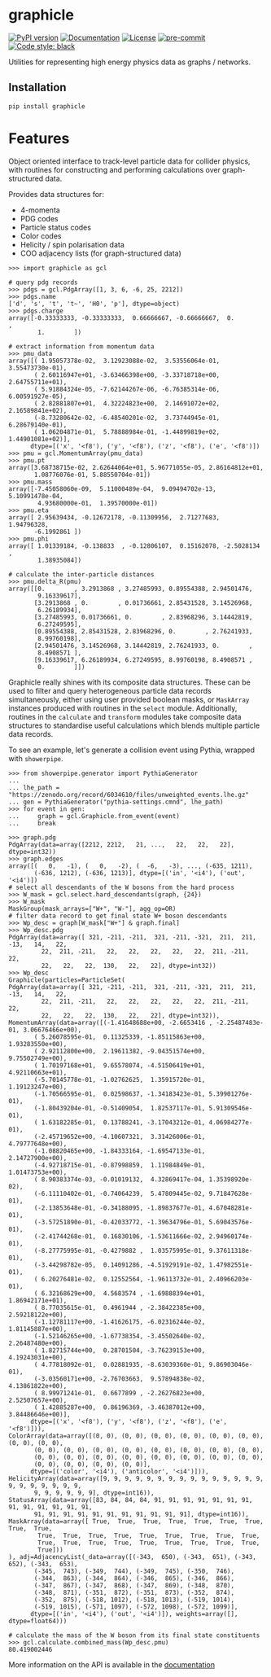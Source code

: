 # graphicle

[![PyPI version](https://img.shields.io/pypi/v/graphicle.svg)](https://pypi.org/project/graphicle/)
[![Documentation](https://readthedocs.org/projects/graphicle/badge/?version=latest)](https://graphicle.readthedocs.io)
[![License](https://img.shields.io/pypi/l/graphicle)](https://raw.githubusercontent.com/jacanchaplais/graphicle/main/LICENSE.txt)
[![pre-commit](https://img.shields.io/badge/pre--commit-enabled-brightgreen?logo=pre-commit)](https://github.com/pre-commit/pre-commit)
[![Code style: black](https://img.shields.io/badge/code%20style-black-000000.svg)](https://github.com/psf/black)

Utilities for representing high energy physics data as graphs / networks.


## Installation
```
pip install graphicle
```

# Features

Object oriented interface to track-level particle data for collider physics,
with routines for constructing and performing calculations over
graph-structured data.

Provides data structures for:
* 4-momenta
* PDG codes
* Particle status codes
* Color codes
* Helicity / spin polarisation data
* COO adjacency lists (for graph-structured data)

```python3
>>> import graphicle as gcl

# query pdg records
>>> pdgs = gcl.PdgArray([1, 3, 6, -6, 25, 2212])
>>> pdgs.name
['d', 's', 't', 't~', 'H0', 'p'], dtype=object)
>>> pdgs.charge
array([-0.33333333, -0.33333333,  0.66666667, -0.66666667,  0.        ,
        1.        ])

# extract information from momentum data
>>> pmu_data
array([( 1.95057378e-02,  3.12923088e-02,  3.53556064e-01, 3.55473730e-01),
       ( 2.60116947e+01, -3.63466398e+00, -3.33718718e+00, 2.64755711e+01),
       ( 5.91884324e-05, -7.62144267e-06, -6.76385314e-06, 6.00591927e-05),
       ( 2.82881807e+01,  4.32224823e+00,  2.14691072e+02, 2.16589841e+02),
       (-8.73280642e-02, -6.48540201e-02,  3.73744945e-01, 6.28679140e-01),
       ( 1.06204871e-01,  5.78888984e-01, -1.44899819e+02, 1.44901081e+02)],
      dtype=[('x', '<f8'), ('y', '<f8'), ('z', '<f8'), ('e', '<f8')])
>>> pmu = gcl.MomentumArray(pmu_data)
>>> pmu.pt
array([3.68738715e-02, 2.62644064e+01, 5.96771055e-05, 2.86164812e+01,
       1.08776076e-01, 5.88550704e-01])
>>> pmu.mass
array([-7.45058060e-09,  5.11000489e-04,  9.09494702e-13,  5.10991478e-04,
        4.93680000e-01,  1.39570000e-01])
>>> pmu.eta
array([ 2.95639434, -0.12672178, -0.11309956,  2.71277683,  1.94796328,
       -6.1992861 ])
>>> pmu.phi
array([ 1.01339184, -0.138833  , -0.12806107,  0.15162078, -2.5028134 ,
        1.38935084])

# calculate the inter-particle distances
>>> pmu.delta_R(pmu)
array([[0.        , 3.2913868 , 3.27485993, 0.89554388, 2.94501476,
        9.16339617],
       [3.2913868 , 0.        , 0.01736661, 2.85431528, 3.14526968,
        6.26189934],
       [3.27485993, 0.01736661, 0.        , 2.83968296, 3.14442819,
        6.27249595],
       [0.89554388, 2.85431528, 2.83968296, 0.        , 2.76241933,
        8.99760198],
       [2.94501476, 3.14526968, 3.14442819, 2.76241933, 0.        ,
        8.4908571 ],
       [9.16339617, 6.26189934, 6.27249595, 8.99760198, 8.4908571 ,
        0.        ]])
```

Graphicle really shines with its composite data structures. These can be used
to filter and query heterogeneous particle data records simultaneously, either
using user provided boolean masks, or `MaskArray` instances produced with
routines in the `select` module.
Additionally, routines in the `calculate` and `transform` modules take
composite data structures to standardise useful calculations which blends
multiple particle data records.

To see an example, let's generate a collision event using Pythia, wrapped
with `showerpipe`.


```python3
>>> from showerpipe.generator import PythiaGenerator
...
... lhe_path = "https://zenodo.org/record/6034610/files/unweighted_events.lhe.gz"
... gen = PythiaGenerator("pythia-settings.cmnd", lhe_path)
>>> for event in gen:
...     graph = gcl.Graphicle.from_event(event)
...     break

>>> graph.pdg
PdgArray(data=array([2212, 2212,   21, ...,   22,   22,   22], dtype=int32))
>>> graph.edges
array([(   0,   -1), (   0,   -2), (  -6,   -3), ..., (-635, 1211),
       (-636, 1212), (-636, 1213)], dtype=[('in', '<i4'), ('out', '<i4')])
# select all descendants of the W bosons from the hard process
>>> W_mask = gcl.select.hard_descendants(graph, {24})
>>> W_mask
MaskGroup(mask_arrays=["W+", "W-"], agg_op=OR)
# filter data record to get final state W+ boson descendants
>>> Wp_desc = graph[W_mask["W+"] & graph.final]
>>> Wp_desc.pdg
PdgArray(data=array([ 321, -211, -211,  321, -211, -321,  211,  211,  -13,   14,   22,
         22,  211, -211,   22,   22,   22,   22,   22,  211, -211,   22,
         22,   22,   22,  130,   22,   22], dtype=int32))
>>> Wp_desc
Graphicle(particles=ParticleSet(
PdgArray(data=array([ 321, -211, -211,  321, -211, -321,  211,  211,  -13,   14,   22,
         22,  211, -211,   22,   22,   22,   22,   22,  211, -211,   22,
         22,   22,   22,  130,   22,   22], dtype=int32)),
MomentumArray(data=array([(-1.41648688e+00, -2.6653416 , -2.25487483e-01, 3.06676466e+00),
       ( 5.26078595e-01,  0.11325339, -1.85115863e+00, 1.93283550e+00),
       ( 2.92112800e+00,  2.19611382, -9.04351574e+00, 9.75502749e+00),
       ( 1.70197168e+01,  9.65578074, -4.51506419e+01, 4.92110663e+01),
       (-5.70145778e-01, -1.02762625,  1.35915720e-01, 1.19123247e+00),
       (-1.70566595e-01,  0.02598637, -1.34183423e-01, 5.39901276e-01),
       (-1.80439204e-01, -0.51409054,  1.82537117e-01, 5.91309546e-01),
       ( 1.63182285e-01,  0.13788241, -3.17043212e-01, 4.06984277e-01),
       (-2.45719652e+00, -4.10607321,  3.31426006e-01, 4.79777648e+00),
       (-1.08820465e+00, -1.84333164, -1.69547133e-01, 2.14727900e+00),
       (-4.92718715e-01, -0.87998859,  1.11984849e-01, 1.01473753e+00),
       ( 8.90383374e-03, -0.01019132,  4.32869417e-04, 1.35398920e-02),
       (-6.11110402e-01, -0.74064239,  5.47809445e-02, 9.71847628e-01),
       (-2.13853648e-01, -0.34188095, -1.89837677e-01, 4.67048281e-01),
       (-3.57251890e-01, -0.42033772, -1.39634796e-01, 5.69043576e-01),
       (-2.41744268e-01,  0.16830106, -1.53611666e-02, 2.94960174e-01),
       (-8.27775995e-01, -0.4279882 ,  1.03575995e-01, 9.37611318e-01),
       (-3.44298782e-05,  0.14091286, -4.51929191e-02, 1.47982551e-01),
       ( 6.20276481e-02,  0.12552564, -1.96113732e-01, 2.40966203e-01),
       ( 6.32168629e+00,  4.5683574 , -1.69888394e+01, 1.86942171e+01),
       ( 8.77035615e-01,  0.4961944 , -2.38422385e+00, 2.59218122e+00),
       (-1.12781117e+00, -1.41626175, -6.02316244e-02, 1.81145887e+00),
       (-1.52146265e+00, -1.67738354, -3.45502640e-02, 2.26487480e+00),
       ( 1.82715744e+00,  0.28701504, -3.76239153e+00, 4.19243031e+00),
       ( 4.77818092e-01,  0.02881935, -8.63039360e-01, 9.86903046e-01),
       (-3.03560171e+00, -2.76703663,  9.57894838e-02, 4.13861822e+00),
       ( 8.99971241e-01,  0.6677899 , -2.26276823e+00, 2.52507657e+00),
       ( 1.42885287e+00,  0.86196369, -3.46387012e+00, 3.84486646e+00)],
      dtype=[('x', '<f8'), ('y', '<f8'), ('z', '<f8'), ('e', '<f8')])),
ColorArray(data=array([(0, 0), (0, 0), (0, 0), (0, 0), (0, 0), (0, 0), (0, 0), (0, 0),
       (0, 0), (0, 0), (0, 0), (0, 0), (0, 0), (0, 0), (0, 0), (0, 0),
       (0, 0), (0, 0), (0, 0), (0, 0), (0, 0), (0, 0), (0, 0), (0, 0),
       (0, 0), (0, 0), (0, 0), (0, 0)],
      dtype=[('color', '<i4'), ('anticolor', '<i4')])),
HelicityArray(data=array([9, 9, 9, 9, 9, 9, 9, 9, 9, 9, 9, 9, 9, 9, 9, 9, 9, 9, 9, 9, 9, 9,
       9, 9, 9, 9, 9, 9], dtype=int16)),
StatusArray(data=array([83, 84, 84, 84, 91, 91, 91, 91, 91, 91, 91, 91, 91, 91, 91, 91, 91,
       91, 91, 91, 91, 91, 91, 91, 91, 91, 91, 91], dtype=int16)),
MaskArray(data=array([ True,  True,  True,  True,  True,  True,  True,  True,  True,
        True,  True,  True,  True,  True,  True,  True,  True,  True,
        True,  True,  True,  True,  True,  True,  True,  True,  True,
        True]))
), adj=AdjacencyList(_data=array([(-343,  650), (-343,  651), (-343,  652), (-343,  653),
       (-345,  743), (-349,  744), (-349,  745), (-350,  746),
       (-344,  863), (-344,  864), (-346,  865), (-346,  866),
       (-347,  867), (-347,  868), (-347,  869), (-348,  870),
       (-348,  871), (-351,  872), (-351,  873), (-352,  874),
       (-352,  875), (-518, 1012), (-518, 1013), (-519, 1014),
       (-519, 1015), (-571, 1097), (-572, 1098), (-572, 1099)],
      dtype=[('in', '<i4'), ('out', '<i4')]), weights=array([], dtype=float64)))

# calculate the mass of the W boson from its final state constituents
>>> gcl.calculate.combined_mass(Wp_desc.pmu)
80.419002446
```

More information on the API is available in the
[documentation](https://graphicle.readthedocs.io)
